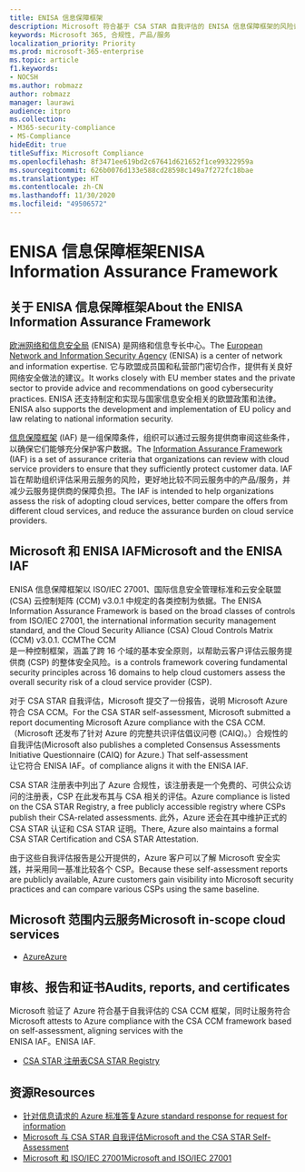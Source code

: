 ```yaml
---
title: ENISA 信息保障框架
description: Microsoft 符合基于 CSA STAR 自我评估的 ENISA 信息保障框架的风险评估工具。
keywords: Microsoft 365, 合规性, 产品/服务
localization_priority: Priority
ms.prod: microsoft-365-enterprise
ms.topic: article
f1.keywords:
- NOCSH
ms.author: robmazz
author: robmazz
manager: laurawi
audience: itpro
ms.collection:
- M365-security-compliance
- MS-Compliance
hideEdit: true
titleSuffix: Microsoft Compliance
ms.openlocfilehash: 8f3471ee619bd2c67641d621652f1ce99322959a
ms.sourcegitcommit: 626b0076d133e588cd28598c149a7f272fc18bae
ms.translationtype: HT
ms.contentlocale: zh-CN
ms.lasthandoff: 11/30/2020
ms.locfileid: "49506572"
---
```

# <a name="enisa-information-assurance-framework"></a><span data-ttu-id="362e7-104">ENISA 信息保障框架</span><span class="sxs-lookup"><span data-stu-id="362e7-104">ENISA Information Assurance Framework</span></span>

## <a name="about-the-enisa-information-assurance-framework"></a><span data-ttu-id="362e7-105">关于 ENISA 信息保障框架</span><span class="sxs-lookup"><span data-stu-id="362e7-105">About the ENISA Information Assurance Framework</span></span>

<span data-ttu-id="362e7-106">[欧洲网络和信息安全局](https://www.enisa.europa.eu/) (ENISA) 是网络和信息专长中心。</span><span class="sxs-lookup"><span data-stu-id="362e7-106">The [European Network and Information Security Agency](https://www.enisa.europa.eu/) (ENISA) is a center of network and information expertise.</span></span> <span data-ttu-id="362e7-107">它与欧盟成员国和私营部门密切合作，提供有关良好网络安全做法的建议。</span><span class="sxs-lookup"><span data-stu-id="362e7-107">It works closely with EU member states and the private sector to provide advice and recommendations on good cybersecurity practices.</span></span> <span data-ttu-id="362e7-108">ENISA 还支持制定和实现与国家信息安全相关的欧盟政策和法律。</span><span class="sxs-lookup"><span data-stu-id="362e7-108">ENISA also supports the development and implementation of EU policy and law relating to national information security.</span></span>

<span data-ttu-id="362e7-109">[信息保障框架](https://www.enisa.europa.eu/publications/cloud-computing-information-assurance-framework) (IAF) 是一组保障条件，组织可以通过云服务提供商审阅这些条件，以确保它们能够充分保护客户数据。</span><span class="sxs-lookup"><span data-stu-id="362e7-109">The [Information Assurance Framework](https://www.enisa.europa.eu/publications/cloud-computing-information-assurance-framework) (IAF) is a set of assurance criteria that organizations can review with cloud service providers to ensure that they sufficiently protect customer data.</span></span> <span data-ttu-id="362e7-110">IAF 旨在帮助组织评估采用云服务的风险，更好地比较不同云服务中的产品/服务，并减少云服务提供商的保障负担。</span><span class="sxs-lookup"><span data-stu-id="362e7-110">The IAF is intended to help organizations assess the risk of adopting cloud services, better compare the offers from different cloud services, and reduce the assurance burden on cloud service providers.</span></span>

## <a name="microsoft-and-the-enisa-iaf"></a><span data-ttu-id="362e7-111">Microsoft 和 ENISA IAF</span><span class="sxs-lookup"><span data-stu-id="362e7-111">Microsoft and the ENISA IAF</span></span>

<span data-ttu-id="362e7-112">ENISA 信息保障框架以 ISO/IEC 27001、国际信息安全管理标准和云安全联盟 (CSA) 云控制矩阵 (CCM) v3.0.1 中规定的各类控制为依据。</span><span class="sxs-lookup"><span data-stu-id="362e7-112">The ENISA Information Assurance Framework is based on the broad classes of controls from ISO/IEC 27001, the international information security management standard, and the Cloud Security Alliance (CSA) Cloud Controls Matrix (CCM) v3.0.1.</span></span> <span data-ttu-id="362e7-113">CCM</span><span class="sxs-lookup"><span data-stu-id="362e7-113">The CCM</span></span>  
<span data-ttu-id="362e7-114">是一种控制框架，涵盖了跨 16 个域的基本安全原则，以帮助云客户评估云服务提供商 (CSP) 的整体安全风险。</span><span class="sxs-lookup"><span data-stu-id="362e7-114">is a controls framework covering fundamental security principles across 16 domains to help cloud customers assess the overall security risk of a cloud service provider (CSP).</span></span>

<span data-ttu-id="362e7-115">对于 CSA STAR 自我评估，Microsoft 提交了一份报告，说明 Microsoft Azure 符合 CSA CCM。</span><span class="sxs-lookup"><span data-stu-id="362e7-115">For the CSA STAR self-assessment, Microsoft submitted a report documenting Microsoft Azure compliance with the CSA CCM.</span></span> <span data-ttu-id="362e7-116">（Microsoft 还发布了针对 Azure 的完整共识评估倡议问卷 (CAIQ)。）合规性的自我评估</span><span class="sxs-lookup"><span data-stu-id="362e7-116">(Microsoft also publishes a completed Consensus Assessments Initiative Questionnaire (CAIQ) for Azure.) That self-assessment</span></span>  
<span data-ttu-id="362e7-117">让它符合 ENISA IAF。</span><span class="sxs-lookup"><span data-stu-id="362e7-117">of compliance aligns it with the ENISA IAF.</span></span>

<span data-ttu-id="362e7-118">CSA STAR 注册表中列出了 Azure 合规性，该注册表是一个免费的、可供公众访问的注册表，CSP 在此发布其与 CSA 相关的评估。</span><span class="sxs-lookup"><span data-stu-id="362e7-118">Azure compliance is listed on the CSA STAR Registry, a free publicly accessible registry where CSPs publish their CSA-related assessments.</span></span> <span data-ttu-id="362e7-119">此外，Azure 还会在其中维护正式的 CSA STAR 认证和 CSA STAR 证明。</span><span class="sxs-lookup"><span data-stu-id="362e7-119">There, Azure also maintains a formal CSA STAR Certification and CSA STAR Attestation.</span></span>

<span data-ttu-id="362e7-120">由于这些自我评估报告是公开提供的，Azure 客户可以了解 Microsoft 安全实践，并采用同一基准比较各个 CSP。</span><span class="sxs-lookup"><span data-stu-id="362e7-120">Because these self-assessment reports are publicly available, Azure customers gain visibility into Microsoft security practices and can compare various CSPs using the same baseline.</span></span>

## <a name="microsoft-in-scope-cloud-services"></a><span data-ttu-id="362e7-121">Microsoft 范围内云服务</span><span class="sxs-lookup"><span data-stu-id="362e7-121">Microsoft in-scope cloud services</span></span>

- [<span data-ttu-id="362e7-122">Azure</span><span class="sxs-lookup"><span data-stu-id="362e7-122">Azure</span></span>](https://aka.ms/AzureCompliance)

## <a name="audits-reports-and-certificates"></a><span data-ttu-id="362e7-123">审核、报告和证书</span><span class="sxs-lookup"><span data-stu-id="362e7-123">Audits, reports, and certificates</span></span>

<span data-ttu-id="362e7-124">Microsoft 验证了 Azure 符合基于自我评估的 CSA CCM 框架，同时让服务符合</span><span class="sxs-lookup"><span data-stu-id="362e7-124">Microsoft attests to Azure compliance with the CSA CCM framework based on self-assessment, aligning services with the</span></span>  
<span data-ttu-id="362e7-125">ENISA IAF。</span><span class="sxs-lookup"><span data-stu-id="362e7-125">ENISA IAF.</span></span>

- [<span data-ttu-id="362e7-126">CSA STAR 注册表</span><span class="sxs-lookup"><span data-stu-id="362e7-126">CSA STAR Registry</span></span>](https://aka.ms/Azure_STAR)

## <a name="resources"></a><span data-ttu-id="362e7-127">资源</span><span class="sxs-lookup"><span data-stu-id="362e7-127">Resources</span></span>

- [<span data-ttu-id="362e7-128">针对信息请求的 Azure 标准答复</span><span class="sxs-lookup"><span data-stu-id="362e7-128">Azure standard response for request for information</span></span>](https://gallery.technet.microsoft.com/Azure-Standard-Response-to-5de19cb6)
- [<span data-ttu-id="362e7-129">Microsoft 与 CSA STAR 自我评估</span><span class="sxs-lookup"><span data-stu-id="362e7-129">Microsoft and the CSA STAR Self-Assessment</span></span>](offering-csa-star-self-assessment.md)
- [<span data-ttu-id="362e7-130">Microsoft 和 ISO/IEC 27001</span><span class="sxs-lookup"><span data-stu-id="362e7-130">Microsoft and ISO/IEC 27001</span></span>](offering-ISO-27001.md)
